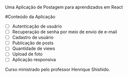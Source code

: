 Uma Aplicação de Postagem para aprendizados em React

#Conteúdo da Aplicação
- [ ] Autenticação de usuário
- [ ] Recuperação de senha por meio de envio de e-mail
- [ ] Cadastro de usuário
- [ ] Publicação de posts
- [ ] Quantidade de views
- [ ] Upload de foto
- [ ] Aplicação responsiva

Curso ministrado pelo professor Henrique Shishido.